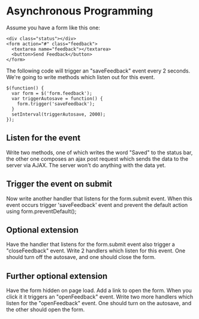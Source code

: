 # Asynchronous Programming

Assume you have a form like this one:

    <div class="status"></div>
    <form action="#" class="feedback">
      <textarea name="feedback"></textarea>
      <button>Send Feedback</button>
    </form>

The following code will trigger an "saveFeedback" event every 2 seconds. We're going to write methods which listen out for this event.

    $(function() {
      var form = $('form.feedback');
      var triggerAutosave = function() {
        form.trigger('saveFeedback');
      }
      setInterval(triggerAutosave, 2000);
    });


## Listen for the event

Write two methods, one of which writes the word "Saved" to the status bar, the other one composes an ajax post request which sends the data to the server via AJAX. The server won't do anything with the data yet.

## Trigger the event on submit

Now write another handler that listens for the form.submit event. When this event occurs trigger 'saveFeedback' event and prevent the default action using form.preventDefault();

## Optional extension

Have the handler that listens for the form.submit event also trigger a "closeFeedback" event. Write 2 handlers which listen for this event. One should turn off the autosave, and one should close the form.

## Further optional extension

Have the form hidden on page load. Add a link to open the form. When you click it it triggers an "openFeedback" event. Write two more handlers which listen for the "openFeedback" event. One should turn on the autosave, and the other should open the form.